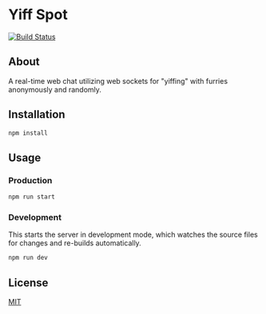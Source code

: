 # Yiff Spot

[![Build Status](https://travis-ci.org/kisuka/YiffSpot.svg)](https://travis-ci.org/kisuka/YiffSpot)

## About

A real-time web chat utilizing web sockets for "yiffing" with furries anonymously and randomly.

## Installation

```bash
npm install
```

## Usage

### Production

```bash
npm run start
```

### Development

This starts the server in development mode, which watches the source files for changes and re-builds automatically.

```bash
npm run dev
```

## License

[MIT](LICENSE)
